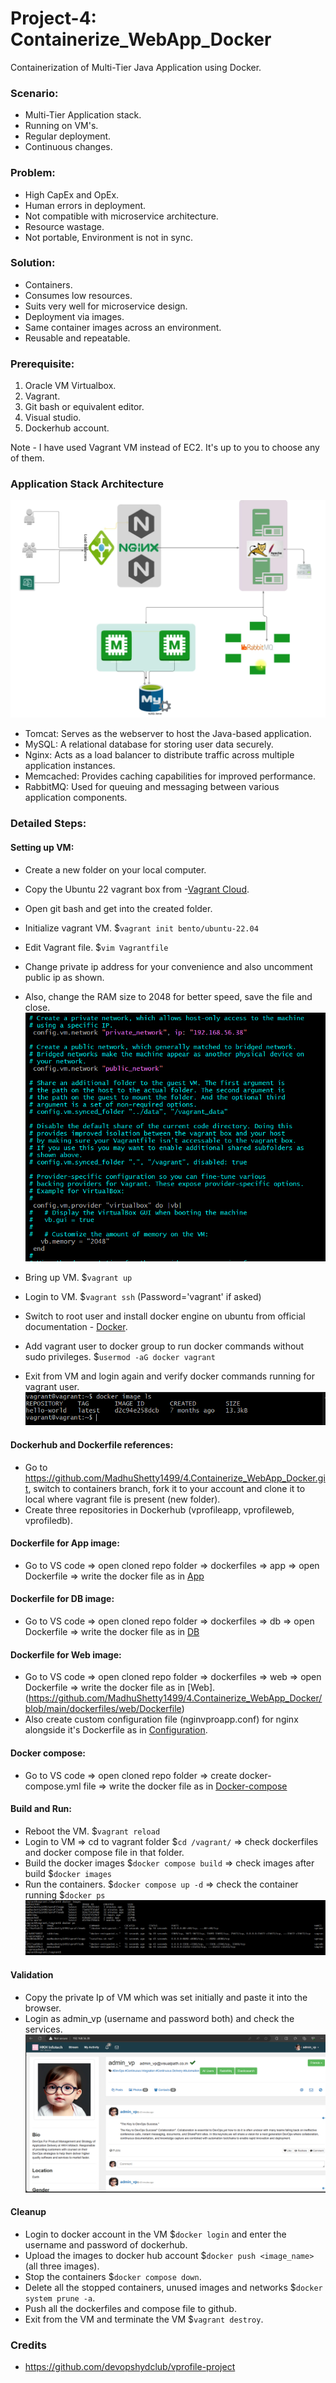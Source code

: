 # Project-4: Containerize_WebApp_Docker
Containerization of Multi-Tier Java Application using Docker.

### Scenario:
  - Multi-Tier Application stack.
  - Running on VM's.
  - Regular deployment.
  - Continuous changes.

### Problem:
  - High CapEx and OpEx.
  - Human errors in deployment.
  - Not compatible with microservice architecture.
  - Resource wastage.
  - Not portable, Environment is not in sync.

### Solution:
  - Containers.
  - Consumes low resources.
  - Suits very well for microservice design.
  - Deployment via images.
  - Same container images across an environment.
  - Reusable and repeatable.

### Prerequisite:
  1. Oracle VM Virtualbox.
  2. Vagrant.
  3. Git bash or equivalent editor.
  4. Visual studio.
  5. Dockerhub account.

  Note - I have used Vagrant VM instead of EC2. It's up to you to choose any of them.

### Application Stack Architecture
![Architecture](https://github.com/MadhuShetty1499/4.Containerize_WebApp_Docker/blob/main/images/architecture.png)

  - Tomcat: Serves as the webserver to host the Java-based application.
  - MySQL: A relational database for storing user data securely.
  - Nginx: Acts as a load balancer to distribute traffic across multiple application instances.
  - Memcached: Provides caching capabilities for improved performance.
  - RabbitMQ: Used for queuing and messaging between various application components.

### Detailed Steps:
  #### Setting up VM:
  - Create a new folder on your local computer.
  - Copy the Ubuntu 22 vagrant box from -[Vagrant Cloud](https://app.vagrantup.com/boxes/search).
  - Open git bash and get into the created folder.
  - Initialize vagrant VM. $`vagrant init bento/ubuntu-22.04`
  - Edit Vagrant file. $`vim Vagrantfile`
  - Change private ip address for your convenience and also uncomment public ip as shown.
  - Also, change the RAM size to 2048 for better speed, save the file and close.
    ![Vagrantfile](https://github.com/MadhuShetty1499/4.Containerize_WebApp_Docker/blob/main/images/vagrantfile.png)
    
  - Bring up VM. $`vagrant up`
  - Login to VM. $`vagrant ssh` (Password='vagrant' if asked)
  - Switch to root user and install docker engine on ubuntu from official documentation - [Docker](https://docs.docker.com/engine/install/ubuntu/).
  - Add vagrant user to docker group to run docker commands without sudo privileges. $`usermod -aG docker vagrant`
  - Exit from VM and login again and verify docker commands running for vagrant user.
    ![Docker](https://github.com/MadhuShetty1499/4.Containerize_WebApp_Docker/blob/main/images/docker.png)

  #### Dockerhub and Dockerfile references:
  - Go to https://github.com/MadhuShetty1499/4.Containerize_WebApp_Docker.git, switch to containers branch, fork it to your account and clone it to local where vagrant file is present (new folder).
  - Create three repositories in Dockerhub (vprofileapp, vprofileweb, vprofiledb).

  #### Dockerfile for App image:
  - Go to VS code => open cloned repo folder => dockerfiles => app => open Dockerfile => write the docker file as in [App](https://github.com/MadhuShetty1499/4.Containerize_WebApp_Docker/blob/main/dockerfiles/app/Dockerfile) 

  #### Dockerfile for DB image:
  - Go to VS code => open cloned repo folder => dockerfiles => db => open Dockerfile => write the docker file as in [DB](https://github.com/MadhuShetty1499/4.Containerize_WebApp_Docker/blob/main/dockerfiles/db/Dockerfile)

  #### Dockerfile for Web image:
  - Go to VS code => open cloned repo folder => dockerfiles => web => open Dockerfile => write the docker file as in [Web].(https://github.com/MadhuShetty1499/4.Containerize_WebApp_Docker/blob/main/dockerfiles/web/Dockerfile)
  - Also create custom configuration file (nginvproapp.conf) for nginx alongside it's Dockerfile as in [Configuration](https://github.com/MadhuShetty1499/4.Containerize_WebApp_Docker/blob/main/dockerfiles/web/nginvproapp.conf).

  #### Docker compose:
  - Go to VS code => open cloned repo folder => create docker-compose.yml file => write the docker file as in [Docker-compose](https://github.com/MadhuShetty1499/4.Containerize_WebApp_Docker/blob/main/docker-compose.yml)

  #### Build and Run:
  - Reboot the VM. $`vagrant reload`
  - Login to VM => cd to vagrant folder $`cd /vagrant/` => check dockerfiles and docker compose file in that folder.
  - Build the docker images $`docker compose build` => check images after build $`docker images`
  - Run the containers. $`docker compose up -d` => check the container running $`docker ps`
    ![Images](https://github.com/MadhuShetty1499/4.Containerize_WebApp_Docker/blob/main/images/images.png)

  #### Validation
  - Copy the private Ip of VM which was set initially and paste it into the browser.
  - Login as admin_vp (username and password both) and check the services.
    ![WebApp](https://github.com/MadhuShetty1499/4.Containerize_WebApp_Docker/blob/main/images/login.png)

  #### Cleanup
  - Login to docker account in the VM $`docker login` and enter the username and password of dockerhub.
  - Upload the images to docker hub account $`docker push <image_name>` (all three images).
  - Stop the containers $`docker compose down`.
  - Delete all the stopped containers, unused images and networks $`docker system prune -a`.
  - Push all the dockerfiles and compose file to github.
  - Exit from the VM and terminate the VM $`vagrant destroy`.

### Credits
  - https://github.com/devopshydclub/vprofile-project


